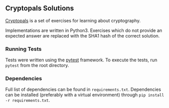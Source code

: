 ## Cryptopals Solutions
[Cryptopals](https://cryptopals.com/) is a set of exercises for learning about cryptography.

Implementations are written in Python3. Exercises which do not provide an expected answer are replaced with the SHA1 hash of the correct solution.

### Running Tests
Tests were written using the [pytest](https://docs.pytest.org/en/6.2.x/) framework. To execute the tests, run `pytest` from the root directory.

### Dependencies
Full list of dependencies can be found in `requirements.txt`. Dependencies can be installed (preferably with a virtual environment) through `pip install -r requirements.txt`. 
